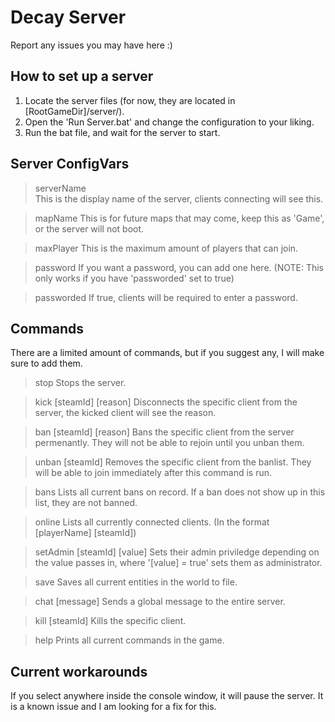 # Decay Server
Report any issues you may have here :)

## How to set up a server
1. Locate the server files (for now, they are located in [RootGameDir]/server/).
2. Open the 'Run Server.bat' and change the configuration to your liking.
3. Run the bat file, and wait for the server to start.

## Server ConfigVars

> serverName\
This is the display name of the server, clients connecting will see this.

> mapName
This is for future maps that may come, keep this as 'Game', or the server will not boot.

> maxPlayer
This is the maximum amount of players that can join.

> password
If you want a password, you can add one here. (NOTE: This only works if you have 'passworded' set to true)

> passworded
If true, clients will be required to enter a password.

## Commands
There are a limited amount of commands, but if you suggest any, I will make sure to add them.

> stop
Stops the server.

> kick [steamId] [reason]
Disconnects the specific client from the server, the kicked client will see the reason.

> ban [steamId] [reason]
Bans the specific client from the server permenantly. They will not be able to rejoin until you unban them.

> unban [steamId]
Removes the specific client from the banlist. They will be able to join immediately after this command is run.

> bans
Lists all current bans on record. If a ban does not show up in this list, they are not banned.

> online
Lists all currently connected clients. (In the format [playerName] [steamId])

> setAdmin [steamId] [value]
Sets their admin priviledge depending on the value passes in, where '[value] = true' sets them as administrator.

> save
Saves all current entities in the world to file.

> chat [message]
Sends a global message to the entire server.

> kill [steamId]
Kills the specific client.

> help
Prints all current commands in the game.

## Current workarounds
If you select anywhere inside the console window, it will pause the server. It is a known issue and I am looking for a fix for this.
